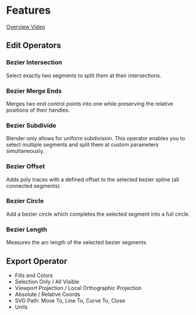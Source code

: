 # Features
[Overview Video](https://github.com/Lichtso/curve_cad/blob/gallery/trailer.mp4?raw=true)



## Edit Operators

### Bezier Intersection
Select exactly two segments to split them at their intersections.

### Bezier Merge Ends
Merges two end control points into one while preserving the relative positions of their handles.

### Bezier Subdivide
Blender only allows for uniform subdivision.
This operator enables you to select multiple segments and split them at custom parameters simultaneously.

### Bezier Offset
Adds poly traces with a defined offset to the selected bezier spline (all connected segments).

### Bezier Circle
Add a bezier circle which completes the selected segment into a full circle.

### Bezier Length
Measures the arc length of the selected bezier segments.



## Export Operator
- Fills and Colors
- Selection Only / All Visible
- Viewport Projection / Local Orthographic Projection
- Absolute / Relative Coords
- SVG Path: Move To, Line To, Curve To, Close
- Units
